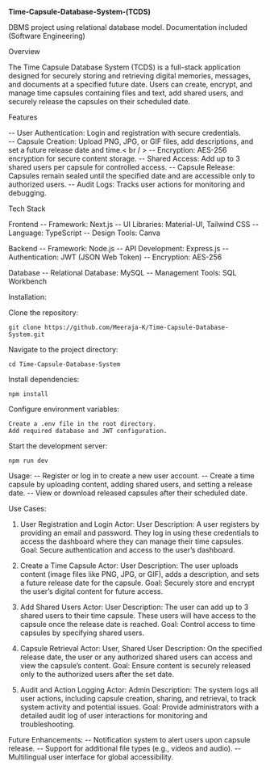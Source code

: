 **Time-Capsule-Database-System-(TCDS)**

DBMS project using relational database model. 
Documentation included (Software Engineering)


Overview

The Time Capsule Database System (TCDS) is a full-stack application designed for securely storing and retrieving digital memories, messages, and documents at a specified future date. Users can create, encrypt, and manage time capsules containing files and text, add shared users, and securely release the capsules on their scheduled date.



Features

   -- User Authentication: Login and registration with secure credentials.<br />
   -- Capsule Creation: Upload PNG, JPG, or GIF files, add descriptions, and set a future release date and time.< br / >
   -- Encryption: AES-256 encryption for secure content storage.
   -- Shared Access: Add up to 3 shared users per capsule for controlled access.
   -- Capsule Release: Capsules remain sealed until the specified date and are accessible only to authorized users.
   -- Audit Logs: Tracks user actions for monitoring and debugging.



Tech Stack

Frontend
 -- Framework: Next.js
 -- UI Libraries: Material-UI, Tailwind CSS
 -- Language: TypeScript
 -- Design Tools: Canva

Backend
 -- Framework: Node.js
 -- API Development: Express.js
 -- Authentication: JWT (JSON Web Token)
 -- Encryption: AES-256

Database
 -- Relational Database: MySQL
 -- Management Tools: SQL Workbench

    

Installation:

  Clone the repository:

    git clone https://github.com/Meeraja-K/Time-Capsule-Database-System.git

Navigate to the project directory:

    cd Time-Capsule-Database-System

Install dependencies:

    npm install

Configure environment variables:

    Create a .env file in the root directory.
    Add required database and JWT configuration.

Start the development server:

    npm run dev

Usage:
   -- Register or log in to create a new user account.
   -- Create a time capsule by uploading content, adding shared users, and setting a release date.
   -- View or download released capsules after their scheduled date.



Use Cases:

1. User Registration and Login
    Actor: User
    Description: A user registers by providing an email and password. They log in using these credentials to access the dashboard where they can manage their time capsules.
    Goal: Secure authentication and access to the user’s dashboard.
   
2. Create a Time Capsule
    Actor: User
    Description: The user uploads content (image files like PNG, JPG, or GIF), adds a description, and sets a future release date for the capsule.
    Goal: Securely store and encrypt the user’s digital content for future access.
   
3. Add Shared Users
    Actor: User
    Description: The user can add up to 3 shared users to their time capsule. These users will have access to the capsule once the release date is reached.
    Goal: Control access to time capsules by specifying shared users.
   
4. Capsule Retrieval
    Actor: User, Shared User
    Description: On the specified release date, the user or any authorized shared users can access and view the capsule’s content.
    Goal: Ensure content is securely released only to the authorized users after the set date.

5. Audit and Action Logging
    Actor: Admin
    Description: The system logs all user actions, including capsule creation, sharing, and retrieval, to track system activity and potential issues.
    Goal: Provide administrators with a detailed audit log of user interactions for monitoring and troubleshooting.



Future Enhancements:
 -- Notification system to alert users upon capsule release.
 -- Support for additional file types (e.g., videos and audio).
 -- Multilingual user interface for global accessibility.
